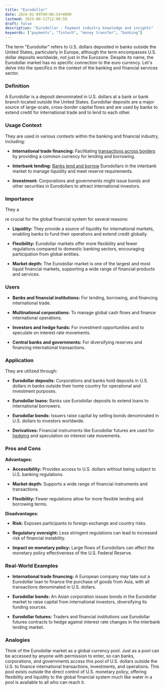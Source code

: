 ```yaml
---
title: "Eurodollar"
date: 2024-02-09T09:06:54+0000
lastmod: 2025-08-11T12:00:59
draft: false
description: "Eurodollar - Payment industry knowledge and insights"
keywords: ["payments", "fintech", "money transfer", "banking"]
---
```


The term "Eurodollar" refers to U.S. dollars deposited in banks outside the United States, particularly in Europe, although the term encompasses U.S. dollar deposits worldwide, not just in the Eurozone. Despite its name, the Eurodollar market has no specific connection to the euro currency. Let's delve into the specifics in the context of the banking and financial services sector.

### Definition

A Eurodollar is a deposit denominated in U.S. dollars at a bank or bank branch located outside the United States. Eurodollar deposits are a major source of large-scale, cross-border capital flows and are used by banks to extend credit for international trade and to lend to each other.

### Usage Context

They are used in various contexts within the banking and financial industry, including:

- **International trade financing:** Facilitating [transactions across borders](https://faisalkhanllc.xyz/resources/payments-wiki/c/cross-border-money-transfer/) by providing a common currency for lending and borrowing.

- **Interbank lending:** [Banks lend and borrow](https://faisalkhanllc.xyz/resources/payments-wiki/i/interbank-information-network-iin/) Eurodollars in the interbank market to manage liquidity and meet reserve requirements.

- **Investment:** Corporations and governments might issue bonds and other securities in Eurodollars to attract international investors.

### Importance

They a

re crucial for the global financial system for several reasons:

- **Liquidity:** They provide a source of liquidity for international markets, enabling banks to fund their operations and extend credit globally.

- **Flexibility:** Eurodollar markets offer more flexibility and fewer regulations compared to domestic banking sectors, encouraging participation from global entities.

- **Market depth:** The Eurodollar market is one of the largest and most liquid financial markets, supporting a wide range of financial products and services.

### Users

- **Banks and financial institutions:** For lending, borrowing, and financing international trade.

- **Multinational corporations:** To manage global cash flows and finance international operations.

- **Investors and hedge funds:** For investment opportunities and to speculate on interest rate movements.

- **Central banks and governments:** For diversifying reserves and financing international transactions.

### Application

They are utilized through:

- **Eurodollar deposits:** Corporations and banks hold deposits in U.S. dollars in banks outside their home country for operational and investment purposes.

- **Eurodollar loans:** Banks use Eurodollar deposits to extend loans to international borrowers.

- **Eurodollar bonds:** Issuers raise capital by selling bonds denominated in U.S. dollars to investors worldwide.

- **Derivatives:** Financial instruments like Eurodollar futures are used for [hedging](https://faisalkhanllc.xyz/resources/payments-wiki/h/hedge-fund/) and speculation on interest rate movements.

### Pros and Cons

**Advantages:**

- **Accessibility:** Provides access to U.S. dollars without being subject to U.S. banking regulations.

- **Market depth:** Supports a wide range of financial instruments and transactions.

- **Flexibility:** Fewer regulations allow for more flexible lending and borrowing terms.

**Disadvantages:**

- **Risk:** Exposes participants to foreign exchange and country risks.

- **Regulatory oversight:** Less stringent regulations can lead to increased risk of financial instability.

- **Impact on monetary policy:** Large flows of Eurodollars can affect the monetary policy effectiveness of the U.S. Federal Reserve.

### Real-World Examples

- **International trade financing:** A European company may take out a Eurodollar loan to finance the purchase of goods from Asia, with all transactions denominated in U.S. dollars.

- **Eurodollar bonds:** An Asian corporation issues bonds in the Eurodollar market to raise capital from international investors, diversifying its funding sources.

- **Eurodollar futures:** Traders and financial institutions use Eurodollar futures contracts to hedge against interest rate changes in the interbank lending market.

### Analogies

Think of the Eurodollar market as a global currency pool. Just as a pool can be accessed by anyone with permission to enter, so can banks, corporations, and governments access this pool of U.S. dollars outside the U.S. to finance international transactions, investments, and operations. This pool exists outside the direct control of U.S. monetary policy, offering flexibility and liquidity to the global financial system much like water in a pool is available to all who can reach it.